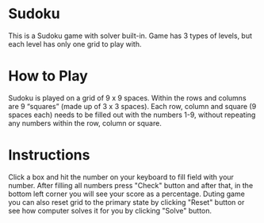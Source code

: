 # Sudoku
This is a Sudoku game with solver built-in. Game has 3 types of levels, but each level has only one grid to play with.

# How to Play
Sudoku is played on a grid of 9 x 9 spaces. Within the rows and columns are 9 “squares” (made up of 3 x 3 spaces). Each row, column and square (9 spaces each) needs to be filled out with the numbers 1-9, without repeating any numbers within the row, column or square.

# Instructions
Click a box and hit the number on your keyboard to fill field with your number. After filling all numbers press "Check" button and after that, in the bottom left corner you will see your score as a percentage. Duting game you can also reset grid to the primary state by clicking "Reset" button or see how computer solves it for you by clicking  "Solve" button.
